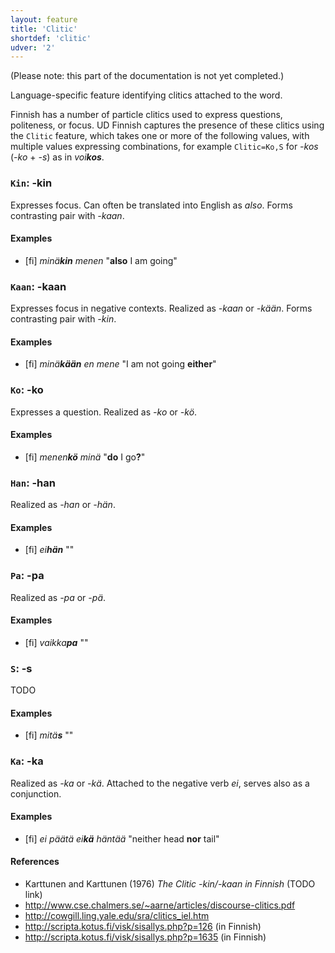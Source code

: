 ```yaml
---
layout: feature
title: 'Clitic'
shortdef: 'clitic'
udver: '2'
---
```


(Please note: this part of the documentation is not yet completed.)

Language-specific feature identifying clitics attached to the word.

Finnish has a number of particle clitics used to express questions,
politeness, or focus. UD Finnish captures the presence of these
clitics using the `Clitic` feature, which takes one or more of the
following values, with multiple values expressing combinations, for
example `Clitic=Ko,S` for _-kos_ (_-ko_ + _-s_) as in _voi<b>kos</b>_.

### <a name="Kin">`Kin`</a>: -kin

Expresses focus. Can often be translated into English as *also*.
Forms contrasting pair with *-kaan*.

#### Examples

* [fi] _minä<b>kin</b> menen_ "<b>also</b> I am going"

### <a name="Kaan">`Kaan`</a>: -kaan

Expresses focus in negative contexts. Realized as *-kaan* or *-kään*.
Forms contrasting pair with *-kin*.

#### Examples

* [fi] _minä<b>kään</b> en mene_ "I am not going <b>either</b>"

### <a name="Ko">`Ko`</a>: -ko

Expresses a question. Realized as *-ko* or *-kö*.

#### Examples

* [fi] _menen<b>kö</b> minä_ "<b>do</b> I go<b>?</b>"

### <a name="Han">`Han`</a>: -han

Realized as *-han* or *-hän*.

#### Examples

* [fi] _ei<b>hän</b>_ ""

### <a name="Pa">`Pa`</a>: -pa

Realized as *-pa* or *-pä*.

#### Examples

* [fi] _vaikka<b>pa</b>_ ""

### <a name="S">`S`</a>: -s

TODO

#### Examples

* [fi] _mitä<b>s</b>_ ""

### <a name="Ka">`Ka`</a>: -ka

Realized as *-ka* or *-kä*. Attached to the negative verb *ei*, serves
also as a conjunction.

#### Examples

* [fi] _ei päätä ei<b>kä</b> häntää_ "neither head <b>nor</b> tail"

#### References

* Karttunen and Karttunen (1976) *The Clitic -kin/-kaan in Finnish* (TODO link)
* <http://www.cse.chalmers.se/~aarne/articles/discourse-clitics.pdf>
* <http://cowgill.ling.yale.edu/sra/clitics_iel.htm>
* <http://scripta.kotus.fi/visk/sisallys.php?p=126> (in Finnish)
* <http://scripta.kotus.fi/visk/sisallys.php?p=1635> (in Finnish)
<!-- Interlanguage links updated Po lis 14 15:34:41 CET 2022 -->
